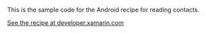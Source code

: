 This is the sample code for the Android recipe for reading contacts.

[See the recipe at developer.xamarin.com](http://developer.xamarin.com/recipes/android/data/contentproviders/read_contacts/)
